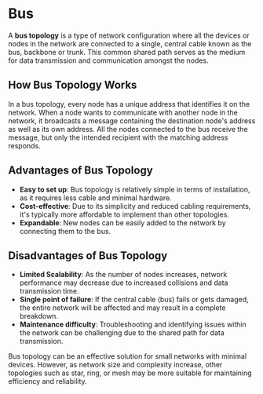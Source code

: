 # Bus

A **bus topology** is a type of network configuration where all the devices or nodes in the network are connected to a single, central cable known as the bus, backbone or trunk. This common shared path serves as the medium for data transmission and communication amongst the nodes.

## How Bus Topology Works

In a bus topology, every node has a unique address that identifies it on the network. When a node wants to communicate with another node in the network, it broadcasts a message containing the destination node's address as well as its own address. All the nodes connected to the bus receive the message, but only the intended recipient with the matching address responds.

## Advantages of Bus Topology

- **Easy to set up**: Bus topology is relatively simple in terms of installation, as it requires less cable and minimal hardware.
- **Cost-effective**: Due to its simplicity and reduced cabling requirements, it's typically more affordable to implement than other topologies.
- **Expandable**: New nodes can be easily added to the network by connecting them to the bus.

## Disadvantages of Bus Topology

- **Limited Scalability**: As the number of nodes increases, network performance may decrease due to increased collisions and data transmission time.
- **Single point of failure**: If the central cable (bus) fails or gets damaged, the entire network will be affected and may result in a complete breakdown.
- **Maintenance difficulty**: Troubleshooting and identifying issues within the network can be challenging due to the shared path for data transmission.

Bus topology can be an effective solution for small networks with minimal devices. However, as network size and complexity increase, other topologies such as star, ring, or mesh may be more suitable for maintaining efficiency and reliability.
